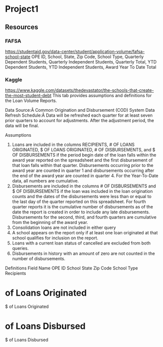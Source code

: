 # Project1

## Resources

### FAFSA
https://studentaid.gov/data-center/student/application-volume/fafsa-school-state
OPE ID,	School,	State,	Zip Code,	School Type,	Quarterly Dependent Students,	Quarterly Independent Students,	Quarterly Total,	YTD Dependent Students,	YTD Independent Students,	Award Year To Date Total

### Kaggle
https://www.kaggle.com/datasets/thedevastator/the-schools-that-create-the-most-student-debt
This tab provides assumptions and definitions for the Loan Volume Reports.

Data Source:Â Common Origination and Disbursement (COD) System
Data Refresh Schedule:Â Data will be refreshed each quarter for at least seven prior quarters to account for adjustments. After the adjustment period, the data will be final.

Assumptions
1. Loans are included in the columns RECIPIENTS, # OF LOANS ORIGINATED, $ OF LOANS ORIGINATED, # OF DISBURSEMENTS, and $ OF DISBURSEMENTS if the period begin date of the loan falls within the award year reported on the spreadsheet and the first disbursement of that loan falls within that quarter. Disbursements occurring prior to the award year are counted in quarter 1 and disbursements occurring after the end of the award year are counted in quarter 4. For the Year-To-Date data, all numbers are cumulative.
2. Disbursements are included in the columns # OF DISBURSEMENTS and $ OF DISBURSEMENTS if the loan was included in the loan origination counts and the dates of the disbursements were less than or equal to the last day of the quarter reported on this spreadsheet. For fourth quarter reports it is the cumulative number of disbursements as of the date the report is created in order to include any late disbursements. Disbursements for the second, third, and fourth quarters are cumulative from the beginning of the award year.
3. Consolidation loans are not included in either query
4. A school appears on the report only if at least one loan originated at that school qualifies for inclusion on the report.
5. Loans with a current loan status of cancelled are excluded from both queries.
6. Disbursements in history with an amount of zero are not counted in the number of disbursements.

Definitions
Field Name
OPE ID
School
State
Zip Code
School Type
Recipients
# of Loans Originated
$ of Loans Originated
# of Loans Disbursed
$ of Loans Disbursed


